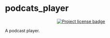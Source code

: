 # podcats_player

<p align="center">
    <a
     rel="license"
     href="https://github.com/fickledogfish/podcats_player/blob/trunk/LICENSE"
     >
        <img
         src="https://img.shields.io/github/license/fickledogfish/podcats_player"
         alt="Project license badge"
        />
    </a>
</p>

A podcast player.
